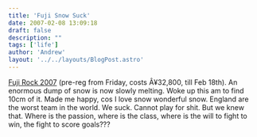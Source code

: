 ```yaml
---
title: 'Fuji Snow Suck'
date: 2007-02-08 13:09:18
draft: false
description: ""
tags: ['life']
author: 'Andrew'
layout: '../../layouts/BlogPost.astro'
---
```


[Fuji Rock 2007](http://www.smash-uk.com/frf07/) (pre-reg from Friday, costs Â¥32,800, till Feb 18th). An enormous dump of snow is now slowly melting. Woke up this am to find 10cm of it. Made me happy, cos I love snow wonderful snow. England are the worst team in the world. We suck. Cannot play for shit. But we knew that. Where is the passion, where is the class, where is the will to fight to win, the fight to score goals???
